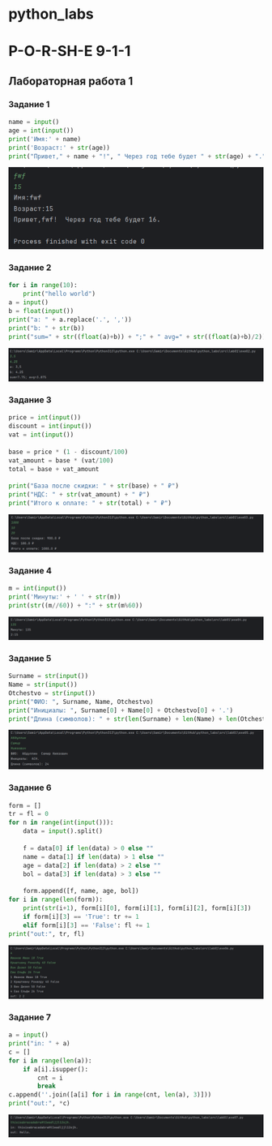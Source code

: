 # python_labs
# P-O-R-SH-E  9-1-1

## Лабораторная работа 1

### Задание 1
```python
name = input()
age = int(input())
print('Имя:' + name)
print('Возраст:' + str(age))
print("Привет," + name + "!", " Через год тебе будет " + str(age) + ".")
```
![Картинка 1](./images/lab01/011.png)

### Задание 2
```python
for i in range(10):
    print("hello world")
a = input()
b = float(input())
print("a: " + a.replace('.', ','))
print("b: " + str(b))
print("sum=" + str((float(a)+b)) + ";" + " avg=" + str((float(a)+b)/2))
```
![Картинка 2](./images/lab01/02.png)

### Задание 3
```python
price = int(input())
discount = int(input())
vat = int(input())

base = price * (1 - discount/100)
vat_amount = base * (vat/100)
total = base + vat_amount

print("База после скидки: " + str(base) + " ₽")
print("НДС: " + str(vat_amount) + " ₽")
print("Итого к оплате: " + str(total) + " ₽")
```
![Картинка 3](./images/lab01/03.png)

### Задание 4
```python
m = int(input())
print('Минуты:' + ' ' + str(m))
print(str((m//60)) + ":" + str(m%60))
```
![Картинка 4](./images/lab01/04.png)

### Задание 5
```python
Surname = str(input())
Name = str(input())
Otchestvo = str(input())
print("ФИО: ", Surname, Name, Otchestvo)
print("Инициалы: ", Surname[0] + Name[0] + Otchestvo[0] + '.')
print("Длина (символов): " + str(len(Surname) + len(Name) + len(Otchestvo) + 2))
```
![Картинка 5](./images/lab01/05.png)

### Задание 6
```python
form = []
tr = fl = 0
for n in range(int(input())):
    data = input().split()

    f = data[0] if len(data) > 0 else ""
    name = data[1] if len(data) > 1 else ""
    age = data[2] if len(data) > 2 else ""
    bol = data[3] if len(data) > 3 else ""

    form.append([f, name, age, bol])
for i in range(len(form)):
    print(str(i+1), form[i][0], form[i][1], form[i][2], form[i][3])
    if form[i][3] == 'True': tr += 1
    elif form[i][3] == 'False': fl += 1
print("out:", tr, fl)
```
![Картинка 6](./images/lab01/06.png)

### Задание 7
```python
a = input()
print("in: " + a)
c = []
for i in range(len(a)):
    if a[i].isupper():
        cnt = i
        break
c.append(''.join([a[i] for i in range(cnt, len(a), 3)]))
print("out:", *c)
```
![Картинка 7](./images/lab01/07.png)
